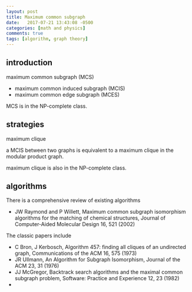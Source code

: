 ```yaml
---
layout: post
title: Maximum common subgraph 
date:   2017-07-21 13:43:08 -0500
categories: [math and physics]
comments: true
tags: [algorithm, graph theory]
---
```

## introduction

maximum common subgraph (MCS)

* maximum common induced subgraph (MCIS)
* maximum common edge subgraph (MCES)

MCS is in the NP-complete class.

## strategies

maximum clique 

a MCIS between two graphs is equivalent to a maximum clique in the modular product graph.

maximum clique  is also in the NP-complete class.

## algorithms

There is a comprehensive review of existing algorithms

* JW Raymond and P Willett, Maximum common subgraph isomorphism algorithms for the matching of chemical structures, Journal of Computer-Aided Molecular Design 16, 521 (2002)

The classic papers include

* C Bron, J Kerbosch, Algorithm 457: finding all cliques of an undirected graph, Communications of the ACM 16, 575 (1973)
* JR Ullmann, An Algorithm for Subgraph Isomorphism, Journal of the ACM 23, 31 (1976)
* JJ McGregor, Backtrack search algorithms and the maximal common subgraph problem, Software: Practice and Experience 12, 23 (1982)
* 




